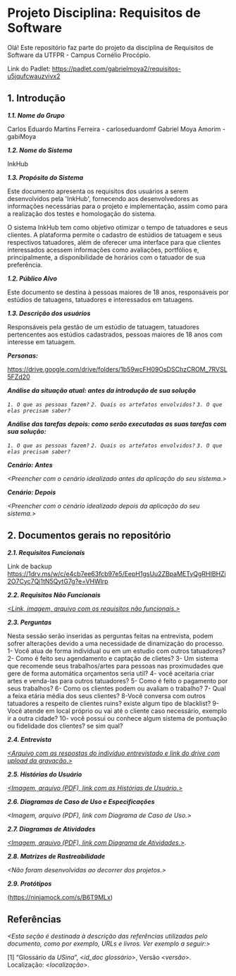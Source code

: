 
# Projeto Disciplina: Requisitos de Software

Olá! Este repositório faz parte do projeto da disciplina de Requisitos de Software da UTFPR - Campus Cornélio Procópio. 

Link do Padlet: 
https://padlet.com/gabrielmoya2/requisitos-u5jqufcwauzvivx2

## 1. Introdução

***1.1.  Nome do Grupo***

Carlos Eduardo Martins Ferreira - carloseduardomf
Gabriel Moya Amorim - gabiMoya

***1.2.  Nome do Sistema***

InkHub

***1.3.  Propósito do Sistema***

Este documento apresenta os requisitos dos usuários a serem desenvolvidos pela 'InkHub', fornecendo aos desenvolvedores as informações necessárias para o projeto e implementação, assim como para a realização dos testes e homologação do sistema.

O sistema InkHub tem como objetivo otimizar o tempo de tatuadores e seus clientes. A plataforma permite o cadastro de estúdios de tatuagem e seus respectivos tatuadores, além de oferecer uma interface para que clientes interessados acessem informações como avaliações, portfólios e, principalmente, a disponibilidade de horários com o tatuador de sua preferência.

***1.2.  Público Alvo***

Este documento se destina à pessoas maiores de 18 anos, responsáveis por estúdios de tatuagens, tatuadores e interessados em tatuagens.

***1.3. Descrição dos usuários***

Responsáveis pela gestão de um estúdio de tatuagem, tatuadores pertencentes aos estúdios cadastrados, pessoas maiores de 18 anos com interesse em tatuagem.

***Personas:***

https://drive.google.com/drive/folders/1b59wcFH09OsDSChzCROM_7RVSL5FZd20

***Análise da situação atual: antes da introdução de sua solução***

*`1. O que as pessoas fazem?`*
*`2. Quais os artefatos envolvidos?`*
*`3. O que elas precisam saber?`*

***Análise das tarefas depois: como serão executadas as suas tarefas com sua solução:***

*`1. O que as pessoas fazem?`*
*`2. Quais os artefatos envolvidos?`*
*`3. O que elas precisam saber?`*

***Cenário: Antes***

*<Preencher com o cenário idealizado antes da aplicação do seu sistema.>*

***Cenário: Depois***

*<Preencher com o cenário idealizado depois da aplicação do seu sistema.>*

## 2. Documentos gerais no repositório

***2.1. Requisitos Funcionais***

Link de backup https://1drv.ms/w/c/e4cb7ee63fcb97e5/EepH1gsUu2ZBpaMETyQgRHIBHZj2O7Cyc7Qj1tN5QytG7g?e=VHWlrp

***2.2. Requisitos Não Funcionais***

[*<Link, imagem, arquivo com os requisitos não funcionais.>*](https://1drv.ms/w/c/e4cb7ee63fcb97e5/EeNkmnTm09ZNkyknuLy9JR4B-QWfoxXJQ2AzrfHLpqR4UA?e=sZOURb)

***2.3. Perguntas***


Nesta sessão serão inseridas as perguntas feitas na entrevista, podem sofrer alterações devido a  uma necessidade de dinamização do processo.
1- Você atua de forma individual ou em um estudio com outros tatuadores?
2- Como é feito seu agendamento e captação de clietes?
3- Um sistema que recomende seus trabalhos/artes para pessoas nas proximudades que gere de forma automática orçamentos seria util?
4- você aceitaria criar artes e venda-las para outros tatuadores?
5- Como é feito o pagamento por seus trabalhos?
6- Como os clientes podem ou avaliam o trabalho?
7- Qual a feixa etária média dos seus clientes?
8-Você conversa com outros tatuadores a respeito de clientes ruins? existe algum tipo de blacklist?
9-Você atende em local próprio ou vai até o cliente caso necessário, exemplo ir a outra cidade?
10- você possui ou conhece algum sistema de pontuação ou fidelidade dos clientes? se sim qual?

***2.4. Entrevista***

[*<Arquivo com as respostas do indivíduo entrevistado e link do drive com upload da gravação.>*](https://drive.google.com/file/d/1CgxrwmEbBrP_sdAaaWsniLJhp-kot6sS/view?usp=drive_link)


***2.5. Histórias do Usuário***

[*<Imagem, arquivo (PDF), link com as Histórias de Usuário.>*](https://drive.google.com/file/d/11lNGdanTdqj6CV236Xm77-jTspOpw6Kj/view?usp=sharing)

***2.6. Diagramas de Caso de Uso e Especificações***

*<Imagem, arquivo (PDF), link com Diagrama de Caso de Uso.>*

***2.7. Diagramas de Atividades***

[*<Imagem, arquivo (PDF), link com Diagrama de Atividades.>*](https://github.com/Inkhub-Corp/Inkhub/blob/main/image.png?raw=true).

***2.8. Matrizes de Rastreabilidade***

*<Não foram desenvolvidas ao decorrer dos projetos.>*

***2.9. Protótipos***

(https://ninjamock.com/s/B6T9MLx)

## Referências

*<Esta seção é destinada à descrição das referências utilizadas pelo documento, como por exemplo, URLs e livros. Ver exemplo a seguir:>*

[1] “Glossário da _USina_”, <_id_doc glossário_>, Versão <_versão_>. Localização: <_localização_>.

